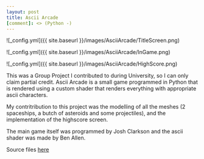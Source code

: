 ```yaml
---
layout: post
title: Ascii Arcade
[comment]: <> (Python -)
---
```


![_config.yml]({{ site.baseurl }}/images/AsciiArcade/TitleScreen.png)

![_config.yml]({{ site.baseurl }}/images/AsciiArcade/InGame.png)

![_config.yml]({{ site.baseurl }}/images/AsciiArcade/HighScore.png)

This was a Group Project I contributed to during University, so I can only claim partial credit. 
Ascii Arcade is a small game programmed in Python that is rendered using a custom shader that renders everything with appropriate ascii characters.

My contritribution to this project was the modelling of all the meshes (2 spaceships, a butch of asteroids and some projectiles), and the implementation of the highscore screen.

The main game itself was programmed by Josh Clarkson and the ascii shader was made by Ben Allen.

Source files [here](../downloads/AsciiArcade.zip)